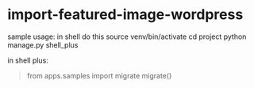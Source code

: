 # import-featured-image-wordpress

sample usage: in shell do this
source venv/bin/activate
cd project
python manage.py shell_plus

in shell plus:
> from apps.samples import migrate
> migrate()
